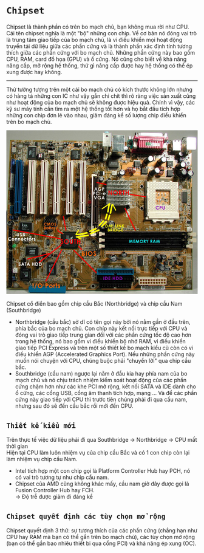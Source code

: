 # `Chipset`
Chipset là thành phần có trên bo mạch chủ, bạn không mua rời như CPU. Cái tên chipset nghĩa là một "bộ" những con chip. Về cơ bản nó đóng vai trò là trung tâm giao tiếp của bo mạch chủ, là vi điều khiển mọi hoạt động truyền tải dữ liệu giữa các phần cứng và là thành phần xác định tính tương thích giữa các phần cứng với bo mạch chủ. Những phần cứng này bao gồm CPU, RAM, card đồ họa (GPU) và ổ cứng. Nó cũng cho biết về khả năng nâng cấp, mở rộng hệ thống, thứ gì nâng cấp được hay hệ thống có thể ép xung được hay không.
<hr>
Thử tưởng tượng trên một cái bo mạch chủ có kích thước không lớn nhưng có hàng tá những con IC như vậy gắn chi chít thì rõ ràng việc sản xuất cũng như hoạt động của bo mạch chủ sẽ không được hiệu quả. Chính vì vậy, các kỹ sư máy tính cần tìm ra một hệ thống tốt hơn và họ bắt đầu tích hợp những con chip đơn lẻ vào nhau, giảm đáng kể số lượng chip điều khiển trên bo mạch chủ.

![chipset1](../img/chipset1.jpg)

Chipset cổ điển bao gồm chip cầu Bắc (Northbridge) và chip cầu Nam (Southbridge)
- Northbridge (cầu bắc) sở dĩ có tên gọi này bởi nó nằm gần ở đầu trên, phía bắc của bo mạch chủ. Con chíp này kết nối trực tiếp với CPU và đóng vai trò giao tiếp trung gian đối với các phần cứng tốc độ cao hơn trong hệ thống, nó bao gồm vi điều khiển bộ nhớ RAM, vi điều khiển giao tiếp PCI Express và trên một số thiết kế bo mạch kiểu cũ còn có vi điều khiển AGP (Accelerated Graphics Port). Nếu những phần cứng này muốn nói chuyện với CPU, chúng buộc phải "chuyển lời" qua chip cầu bắc.
- Southbridge (cầu nam) ngược lại nằm ở đầu kia hay phía nam của bo mạch chủ và nó chịu trách nhiệm kiểm soát hoạt động của các phần cứng chậm hơn như các khe PCI mở rộng, kết nối SATA và IDE dành cho ổ cứng, các cổng USB, cổng âm thanh tích hợp, mạng … Và để các phần cứng này giao tiếp với CPU thì trước tiên chúng phải đi qua cầu nam, nhưng sau đó sẽ đến cầu bắc rồi mới đến CPU.
## `Thiết kế kiểu mới`
Trên thực tế việc dữ liệu phải đi qua Southbridge -> Northbridge -> CPU mất thời gian<br>
Hiện tại CPU làm luôn nhiệm vụ của chip cầu Bắc và có 1 con chip còn lại làm nhiệm vụ chip cầu Nam.
- Intel tích hợp một con chip gọi là Platform Controller Hub hay PCH, nó có vai trò tương tự như chip cầu nam.
- Chipset của AMD cũng không khác mấy, cầu nam giờ đây được gọi là Fusion Controller Hub hay FCH.<BR>
-> Độ trễ được giảm đi đáng kể

## `Chipset quyết định các tùy chọn mở rộng`
Chipset quyết định 3 thứ: sự tương thích của các phần cứng (chẳng hạn như CPU hay RAM mà bạn có thể gắn trên bo mạch chủ), các tùy chọn mở rộng (bạn có thể gắn bao nhiêu thiết bi qua cổng PCI) và khả năng ép xung (OC).